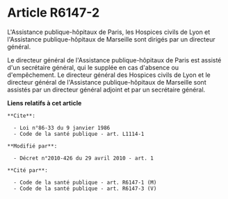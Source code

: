 # Article R6147-2

L'Assistance publique-hôpitaux de Paris, les Hospices civils de Lyon et l'Assistance publique-hôpitaux de Marseille sont
dirigés par un directeur général. 

Le directeur général de l'Assistance publique-hôpitaux de Paris est assisté d'un secrétaire général, qui le supplée en cas
d'absence ou d'empêchement. Le directeur général des Hospices civils de Lyon et le directeur général de l'Assistance
publique-hôpitaux de Marseille sont assistés par un directeur général adjoint et par un secrétaire général.

**Liens relatifs à cet article**

	**Cite**:

	  - Loi n°86-33 du 9 janvier 1986
	  - Code de la santé publique - art. L1114-1

	**Modifié par**:

	  - Décret n°2010-426 du 29 avril 2010 - art. 1

	**Cité par**:

	  - Code de la santé publique - art. R6147-1 (M)
	  - Code de la santé publique - art. R6147-3 (V)
